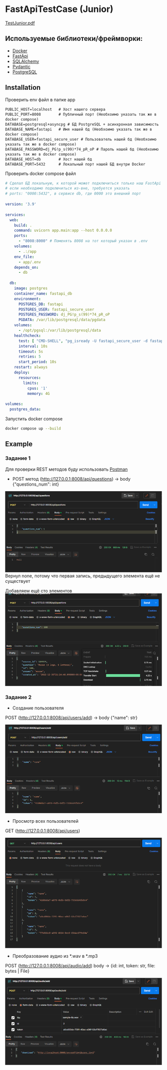 # FastApiTestCase (Junior)

[TestJunior.pdf](TestJunior.pdf)

## Используемые библиотеки/фреймворки:
- [Docker](https://www.docker.com/)
- [FastApi](https://fastapi.tiangolo.com/)
- [SQLAlchemy](https://www.sqlalchemy.org/)
- [Pydantic](https://docs.pydantic.dev/latest/)
- [PostgreSQL](https://www.postgresql.org/)

## Installation

Проверить env файл в папке app

```dotenv
PUBLIC_HOST=localhost   # Хост нашего сервера
PUBLIC_PORT=8008        # Публичный порт (Необхоимо указать так же в docker compose)
DATABASE=postgresql+asyncpg # БД PostgreSQL + асинхронная зависимость
DATABASE_NAME=fastapi   # Имя нашей бд (Необхоимо указать так же в docker compose)
DATABASE_USER=fastapi_secure_user # Пользователь нашей бд (Необхоимо указать так же в docker compose)
DATABASE_PASSWORD=dj_PG!p_s(99)*74_pR_oP # Пароль нашей бд (Необхоимо указать так же в docker compose)
DATABASE_HOST=db        # Хост нашей бд
DATABASE_PORT=5432      # Локальный порт нашей БД внутри Docker
```

Проверить docker compose файл

```yaml
# Сделал БД локальную, к которой может подключиться только наш FastApi сервис в целях безопасности
# если необходимо подключиться из-вне, требуется указать 
# ports: "0000:5432", в сервисе db, где 0000 это внешний порт 

version: '3.9'

services:
  web:
    build: .
    command: uvicorn app.main:app --host 0.0.0.0
    ports:
      - "8008:8000" # Поменять 8008 на тот который указан в .env
    volumes:
      - .:/app
    env_file:
      - app/.env
    depends_on:
      - db

  db:
    image: postgres
    container_name: fastapi_db
    environment:
      POSTGRES_DB: fastapi
      POSTGRES_USER: fastapi_secure_user
      POSTGRES_PASSWORD: dj_PG!p_s(99)*74_pR_oP
      PGDATA: /var/lib/postgresql/data/pgdata
    volumes:
      - /opt/pgsql:/var/lib/postgresql/data
    healthcheck:
      test: [ "CMD-SHELL", "pg_isready -U fastapi_secure_user -d fastapi" ]
      interval: 10s
      timeout: 5s
      retries: 5
      start_period: 10s
    restart: always
    deploy:
      resources:
        limits:
          cpus: '1'
          memory: 4G

volumes:
  postgres_data:
```

Запустить docker compose

```bash
docker compose up --build
```

## Example

### Задание 1

Для проверки REST методов буду использовать [Postman](https://www.postman.com/)

- POST метод (http://127.0.0.1:8008/api/questions) -> body {"questions_num": int}

![1.png](img/1.png)
Вернул none, потому что первая запись, предыдущего элемента ещё не существует

Добавляем ещё сто элементов
![2.png](img/2.png)

### Задание 2

- Создание пользователя

POST (http://127.0.0.1:8008/api/users/add) -> body {"name": str}

![3.png](img/3.png)

- Просмотр всех пользователей

GET (http://127.0.0.1:8008/api/users)

![4.png](img/4.png)

- Преобразование аудио из *.wav в *.mp3

POST (http://127.0.0.1:8008/api/audio/add) body -> {id: int, token: str, file: bytes | File}

![5.png](img/5.png)
